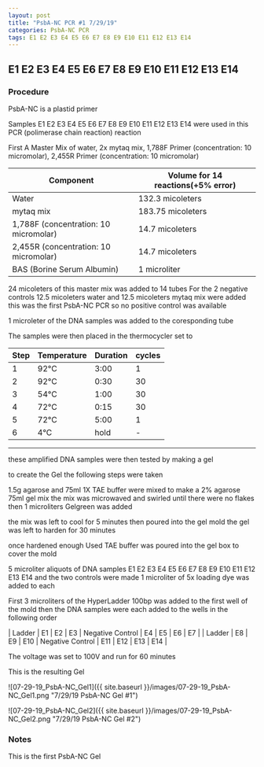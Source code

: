 ```yaml
---
layout: post
title: "PsbA-NC PCR #1 7/29/19"
categories: PsbA-NC PCR
tags: E1 E2 E3 E4 E5 E6 E7 E8 E9 E10 E11 E12 E13 E14
---
```


## E1 E2 E3 E4 E5 E6 E7 E8 E9 E10 E11 E12 E13 E14

### Procedure

PsbA-NC is a plastid primer

Samples E1 E2 E3 E4 E5 E6 E7 E8 E9 E10 E11 E12 E13 E14 were used in this PCR (polimerase chain reaction) reaction 

First A Master Mix of water, 2x mytaq mix, 1,788F Primer (concentration: 10 micromolar), 2,455R Primer (concentration: 10 micromolar)


|Component| Volume for 14 reactions(+5% error)|
|---------|---------------------------|
|Water| 132.3 micoleters|
|mytaq mix| 183.75 micoleters|
|1,788F (concentration: 10 micromolar)| 14.7 micoleters|
|2,455R (concentration: 10 micromolar)| 14.7 micoleters|
|BAS (Borine Serum Albumin)| 1 microliter|

24 micoleters of this master mix was added to 14 tubes 
For the 2 negative controls 12.5 micoleters water and 12.5 micoleters mytaq mix were added
this was the first PsbA-NC PCR so no positive control was available

1 microleter of the DNA samples was added to the coresponding tube

The samples were then placed in the thermocycler set to 

|Step|Temperature|Duration|cycles|
|----|-------|--------|-------|
|1|92°C|3:00|1|
|2|92°C|0:30|30|
|3|54°C|1:00|30|
|4|72°C|0:15|30|
|5|72°C|5:00|1|
|6|4°C|hold|-|

___________

these amplified DNA samples were then tested by making a gel

to create the Gel the following steps were taken 

1.5g agarose and 75ml 1X TAE buffer were mixed to make a 2% agarose 75ml gel mix 
the mix was microwaved and swirled until there were no flakes 
then 1 microliters Gelgreen was added

the mix was left to cool for 5 minutes then poured into the gel mold
the gel was left to harden for 30 minutes 

once hardened enough Used TAE buffer was poured into the gel box to cover the mold

5 microliter aliquots of DNA samples  E1 E2 E3 E4 E5 E6 E7 E8 E9 E10 E11 E12 E13 E14 and the two controls were made 
1 microliter of 5x loading dye was added to each

First 3 microliters of the HyperLadder 100bp was added to the first well of the mold 
then the DNA samples were each added to the wells in the following order 

| Ladder | E1 | E2 | E3 | Negative Control | E4 | E5 | E6 | E7 |
| Ladder | E8 | E9 | E10 | Negative Control | E11 | E12 | E13 | E14 |

The voltage was set to 100V and run for 60 minutes


This is the resulting Gel

![07-29-19_PsbA-NC_Gel1]({{ site.baseurl }}/images/07-29-19_PsbA-NC_Gel1.png "7/29/19 PsbA-NC Gel #1")

![07-29-19_PsbA-NC_Gel2]({{ site.baseurl }}/images/07-29-19_PsbA-NC_Gel2.png "7/29/19 PsbA-NC Gel #2")


### Notes

This is the first PsbA-NC Gel